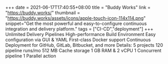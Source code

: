 +++
date = 2021-06-17T17:40:55+08:00
title = "Buddy Works"
link = "https://buddy.works/"
thumbnail = "https://buddy.works/assets/icons/apple-touch-icon-114x114.png"
snippet="Get the most powerful and easy-to-configure continuous integration and delivery platform."
tags = ["CI-CD","deployment"]
+++
Unlimited Delivery Pipelines
High-performance Build Environment
Easy configuration via GUI & YAML
First-class Docker support
Continuous Deployment for GitHub, GitLab, Bitbucket, and more
Details:
5 projects
120 pipeline runs/mo
512 MB Cache storage
1 GB RAM & 2 vCPU
1 Concurrent pipeline
1 Parallel action